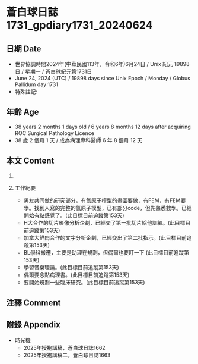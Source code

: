 [_metadata_:encoding]: - "utf-8"
[_metadata_:language]: - "zh-Hant-TW"
[_metadata_:fileformat]: - "markdown"
[_metadata_:MIME_type]: - "text/plain"
[_metadata_:markdown_version]: - "commonmark version 0.30"
[_metadata_:markdown_spec]: - "https://spec.commonmark.org/0.30/"

# 蒼白球日誌1731_gpdiary1731_20240624 #

## 日期 Date ##

* 世界協調時間2024年(中華民國113年，令和6年)6月24日 / Unix 紀元 19898 日 / 星期一 / 蒼白球紀元第1731日
* June 24, 2024 (UTC) / 19898 days since Unix Epoch / Monday / Globus Pallidum day 1731
* 特殊註記:

## 年齡 Age ##

* 38 years 2 months 1 days old / 6 years 8 months 12 days after acquiring ROC Surgical Pathology Licence
* 38 歲 2 個月 1 天 / 成為病理專科醫師 6 年 8 個月 12 天

## 本文 Content ##

1. 

2. 工作紀要

    - 男友共同做的研究部分，有氫原子模型的畫圖要做，有FEM，有FEM要學。找到人寫的完整的氫原子模型，已有部分code，但先熟悉數學。已經開始有點感覺了。(此目標目前追蹤第153天)
    - H大合作的切片影像分析企劃，已經交了第一批切片給他訓練。(此目標目前追蹤第153天)
    - 加拿大鮮肉合作的文字分析企劃，已經交出了第二批指示。(此目標目前追蹤第153天)
    - BL學科搬遷，主要是助理在規劃，但偶爾也要盯一下 (此目標目前追蹤第153天)
    - 學習音樂理論。(此目標目前追蹤第153天)
    - 偶爾要念點病理書。(此目標目前追蹤第153天)
    - 要開始規劃一些臨床研究。(此目標目前追蹤第153天)

## 注釋 Comment ##


## 附錄 Appendix ##

* 時光機
    - 2025年授袍講稿，蒼白球日誌1662
    - 2025年授袍講稿二，蒼白球日誌1663
